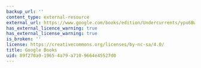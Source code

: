 ```yaml
---
backup_url: ''
content_type: external-resource
external_url: https://www.google.com/books/edition/Undercurrents/ypu6BwAAQBAJ?hl=en&gbpv=1
has_external_licence_warning: true
has_external_license_warning: true
is_broken: ''
license: https://creativecommons.org/licenses/by-nc-sa/4.0/
title: Google Books
uid: 89f270a9-1965-4a79-a710-9664e45527d0
---
```

